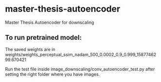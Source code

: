 # master-thesis-autoencoder
Master Thesis Autoencoder for downscaling

## To run pretrained model:

The saved weights are in weights/weights_perceptual_ssim_nadam_500_0.0002_0.9_0.999_1587746299.670421

Run the test file inside image_downscaling/conv_autoencoder_test.py after setting the right folder where you have images.


